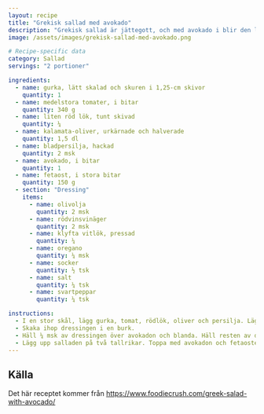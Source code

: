 ```yaml
---
layout: recipe
title: "Grekisk sallad med avokado"
description: "Grekisk sallad är jättegott, och med avokado i blir den lite matigare."
image: /assets/images/grekisk-sallad-med-avokado.png

# Recipe-specific data
category: Sallad
servings: "2 portioner"

ingredients:
  - name: gurka, lätt skalad och skuren i 1,25-cm skivor
    quantity: 1
  - name: medelstora tomater, i bitar
    quantity: 340 g
  - name: liten röd lök, tunt skivad
    quantity: ¼
  - name: kalamata-oliver, urkärnade och halverade
    quantity: 1,5 dl
  - name: bladpersilja, hackad
    quantity: 2 msk
  - name: avokado, i bitar
    quantity: 1
  - name: fetaost, i stora bitar
    quantity: 150 g
  - section: "Dressing"
    items:
      - name: olivolja
        quantity: 2 msk
      - name: rödvinsvinäger
        quantity: 2 msk
      - name: klyfta vitlök, pressad
        quantity: ¼
      - name: oregano
        quantity: ¼ msk
      - name: socker
        quantity: ½ tsk
      - name: salt
        quantity: ¼ tsk
      - name: svartpeppar
        quantity: ¼ tsk

instructions:
  - I en stor skål, lägg gurka, tomat, rödlök, oliver och persilja. Lägg avokado i en liten skål för sig.
  - Skaka ihop dressingen i en burk.
  - Häll ¼ msk av dressingen över avokadon och blanda. Häll resten av dressingen över den övriga salladen och blanda.
  - Lägg upp salladen på två tallrikar. Toppa med avokadon och fetaosten.
---
```


## Källa

Det här receptet kommer från https://www.foodiecrush.com/greek-salad-with-avocado/
